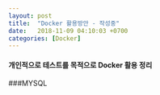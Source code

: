 ```yaml
---
layout: post
title:  "Docker 활용방안 - 작성중"
date:   2018-11-09 04:10:03 +0700
categories: [Docker]
---
```


#### 개인적으로 테스트를 목적으로 Docker 활용 정리

###MYSQL 

###

###


